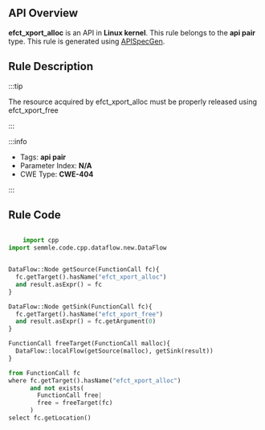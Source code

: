 ---
---


## API Overview
**efct_xport_alloc** is an API in **Linux kernel**. This rule belongs to the **api pair** type. This rule is generated using [APISpecGen](../../tools/APISpecGen).
## Rule Description

:::tip

The resource acquired by efct_xport_alloc must be properly released using efct_xport_free

:::

:::info

- Tags: **api pair**
- Parameter Index: **N/A**
- CWE Type: **CWE-404**

:::

## Rule Code
```python

    import cpp
import semmle.code.cpp.dataflow.new.DataFlow


DataFlow::Node getSource(FunctionCall fc){
  fc.getTarget().hasName("efct_xport_alloc")
  and result.asExpr() = fc
}

DataFlow::Node getSink(FunctionCall fc){
  fc.getTarget().hasName("efct_xport_free")
  and result.asExpr() = fc.getArgument(0)
}

FunctionCall freeTarget(FunctionCall malloc){
  DataFlow::localFlow(getSource(malloc), getSink(result))
}

from FunctionCall fc
where fc.getTarget().hasName("efct_xport_alloc")
      and not exists(
        FunctionCall free| 
        free = freeTarget(fc)
      )
select fc.getLocation()

    
```
